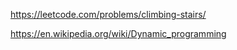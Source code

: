 https://leetcode.com/problems/climbing-stairs/


https://en.wikipedia.org/wiki/Dynamic_programming

